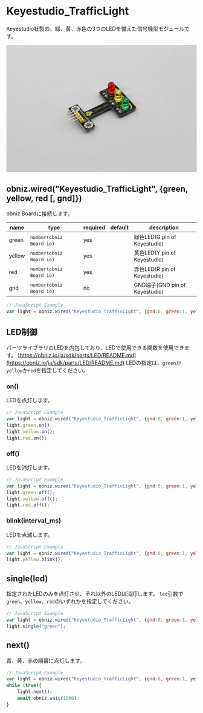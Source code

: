 # Keyestudio_TrafficLight
Keyestudio社製の、緑、黄、赤色の3つのLEDを備えた信号機型モジュールです。  

![](index.jpg)

## obniz.wired("Keyestudio_TrafficLight", {green, yellow, red [, gnd]})
obniz Boardに接続します。

name | type | required | default | description
--- | --- | --- | --- | ---
green | `number(obniz Board io)` | yes |  &nbsp; | 緑色LED(G pin of Keyestudio)
yellow | `number(obniz Board io)` | yes |  &nbsp; | 黄色LED(Y pin of Keyestudio)
red | `number(obniz Board io)` | yes |  &nbsp; | 赤色LED(R pin of Keyestudio)
gnd | `number(obniz Board io)` | no |  &nbsp; | GND端子(GND pin of Keyestudio)


```javascript
// JavaScript Example
var light = obniz.wired("Keyestudio_TrafficLight", {gnd:0, green:1, yellow:2, red:3});
```

## LED制御

パーツライブラリのLEDを内包しており、LEDで使用できる関数を使用できます。
[https://obniz.io/ja/sdk/parts/LED/README.md](https://obniz.io/ja/sdk/parts/LED/README.md)
LEDの指定は、`green`か`yellow`か`red`を指定してください。

### on()
LEDを点灯します。  

```javascript
// JavaScript Example
var light = obniz.wired("Keyestudio_TrafficLight", {gnd:0, green:1, yellow:2, red:3});
light.green.on();
light.yellow.on();
light.red.on();
```

### off()
LEDを消灯します。  

```javascript
// JavaScript Example
var light = obniz.wired("Keyestudio_TrafficLight", {gnd:0, green:1, yellow:2, red:3});
light.green.off();
light.yellow.off();
light.red.off();
```

### blink(interval_ms)
LEDを点滅します。  

```javascript
// JavaScript Example
var light = obniz.wired("Keyestudio_TrafficLight", {gnd:0, green:1, yellow:2, red:3});
light.yellow.blink();
```

## single(led)
指定されたLEDのみを点灯させ、それ以外のLEDは消灯します。
`led`引数で`green`、`yellow`、`red`のいずれかを指定してください。  

```javascript
// JavaScript Example
var light = obniz.wired("Keyestudio_TrafficLight", {gnd:0, green:1, yellow:2, red:3});
light.single("green");
```


## next()
青、黄、赤の順番に点灯します。

```javascript
// JavaScript Example
var light = obniz.wired("Keyestudio_TrafficLight", {gnd:0, green:1, yellow:2, red:3});
while (true){
    light.next();
    await obniz.wait(1000);
}
```

